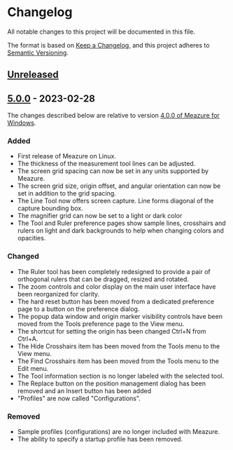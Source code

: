 # Changelog

All notable changes to this project will be documented in this file.

The format is based on [Keep a Changelog](https://keepachangelog.com/en/1.0.0/),
and this project adheres to [Semantic Versioning](https://semver.org/spec/v2.0.0.html).

## [Unreleased]

## [5.0.0] - 2023-02-28

The changes described below are relative to version
[4.0.0 of Meazure for Windows](https://github.com/cthing/meazure/tree/4.0.0).

### Added

- First release of Meazure on Linux.
- The thickness of the measurement tool lines can be adjusted.
- The screen grid spacing can now be set in any units supported by Meazure.
- The screen grid size, origin offset, and angular orientation can now be set in addition to the grid spacing.
- The Line Tool now offers screen capture. Line forms diagonal of the capture bounding box.
- The magnifier grid can now be set to a light or dark color
- The Tool and Ruler preference pages show sample lines, crosshairs and rulers on light and dark backgrounds
  to help when changing colors and opacities.

### Changed

- The Ruler tool has been completely redesigned to provide a pair of orthogonal rulers that can be dragged, resized
  and rotated.
- The zoom controls and color display on the main user interface have been reorganized for clarity.
- The hard reset button has been moved from a dedicated preference page to a button on the preference dialog.
- The popup data window and origin marker visibility controls have been moved from the Tools preference page to
  the View menu.
- The shortcut for setting the origin has been changed Ctrl+N from Ctrl+A.
- The Hide Crosshairs item has been moved from the Tools menu to the View menu.
- The Find Crosshairs item has been moved from the Tools menu to the Edit menu.
- The Tool information section is no longer labeled with the selected tool.
- The Replace button on the position management dialog has been removed and an Insert button has been added
- "Profiles" are now called "Configurations".

### Removed

- Sample profiles (configurations) are no longer included with Meazure.
- The ability to specify a startup profile has been removed.

[unreleased]: https://github.com/cthing/meazure-linux/compare/5.0.0...HEAD
[5.0.0]: https://github.com/cthing/meazure-linux/releases/tag/5.0.0
